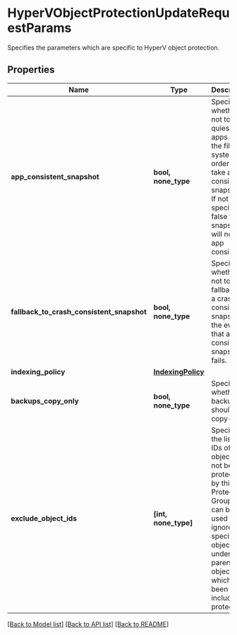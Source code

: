 # HyperVObjectProtectionUpdateRequestParams

Specifies the parameters which are specific to HyperV object protection.

## Properties
Name | Type | Description | Notes
------------ | ------------- | ------------- | -------------
**app_consistent_snapshot** | **bool, none_type** | Specifies whether or not to quiesce apps and the file system in order to take app consistent snapshots. If not specified or false then snapshots will not be app consistent. | [optional] 
**fallback_to_crash_consistent_snapshot** | **bool, none_type** | Specifies whether or not to fallback to a crash consistent snapshot in the event that an app consistent snapshot fails. | [optional] 
**indexing_policy** | [**IndexingPolicy**](IndexingPolicy.md) |  | [optional] 
**backups_copy_only** | **bool, none_type** | Specifies whether the backups should be copy-only. | [optional] 
**exclude_object_ids** | **[int, none_type]** | Specifies the list of IDs of the objects to not be protected by this Protection Group. This can be used to ignore specific objects under a parent object which has been included for protection. | [optional] 

[[Back to Model list]](../README.md#documentation-for-models) [[Back to API list]](../README.md#documentation-for-api-endpoints) [[Back to README]](../README.md)


